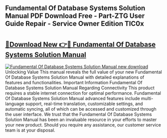 ## Fundamental Of Database Systems Solution Manual PDF Download Free - Part-ZTG User Guide Repair - Service Owner Edition TIC0x

# <h2><a href="http://bc93224.oget.top/?id=Fundamental+Of+Database+Systems+Solution+Manual">🔗Download New 👉🔴 Fundamental Of Database Systems Solution Manual</a></h2>

[![Fundamental Of Database Systems Solution Manual new download](https://i.imgur.com/5g1atiW.png)](http://bc93224.oget.top/?id=Fundamental+Of+Database+Systems+Solution+Manual)
Unlocking Value This manual reveals the full value of your new Fundamental Of Database Systems Solution Manual with detailed explanations of features and functionalities. Important Information Fundamental Of Database Systems Solution Manual Regarding Connectivity This product requires a stable internet connection for optimal performance. Fundamental Of Database Systems Solution Manual advanced features include multi-language support, real-time translation, customizable settings, and automatic syncing, all of which can be accessed and customized through the user interface. We trust that the Fundamental Of Database Systems Solution Manual has been an invaluable resource in your efforts to master your new product. Should you require any assistance, our customer service team is at your disposal.
